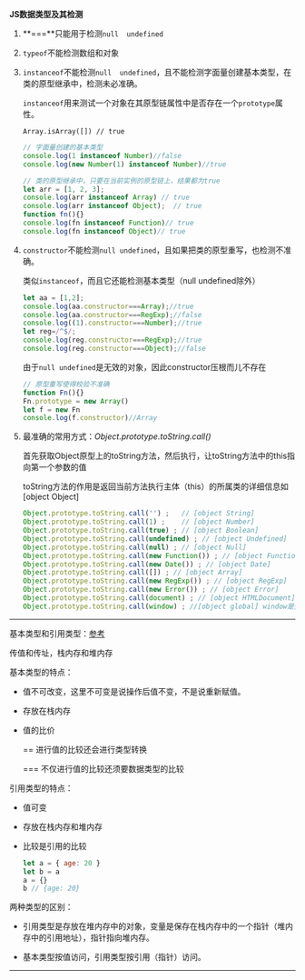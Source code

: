 **JS数据类型及其检测**

1. **===**只能用于检测`null  undefined`

2. `typeof`不能检测数组和对象

3. `instanceof`不能检测`null  undefined`，且不能检测字面量创建基本类型，在类的原型继承中，检测未必准确。

   `instanceof`用来测试一个对象在其原型链属性中是否存在一个`prototype`属性。

   `Array.isArray([]) // true`

   ```javascript
   // 字面量创建的基本类型
   console.log(1 instanceof Number)//false
   console.log(new Number(1) instanceof Number)//true
   ```

   ```javascript
   // 类的原型继承中，只要在当前实例的原型链上，结果都为true
   let arr = [1, 2, 3];
   console.log(arr instanceof Array) // true
   console.log(arr instanceof Object);  // true
   function fn(){}
   console.log(fn instanceof Function)// true
   console.log(fn instanceof Object)// true
   ```

4. `constructor`不能检测`null undefined`，且如果把类的原型重写，也检测不准确。

   类似`instanceof`，而且它还能检测基本类型（null undefined除外）

   ```javascript
   let aa = [1,2];
   console.log(aa.constructor===Array);//true
   console.log(aa.constructor===RegExp);//false
   console.log((1).constructor===Number);//true
   let reg=/^$/;
   console.log(reg.constructor===RegExp);//true
   console.log(reg.constructor===Object);//false 
   ```

   由于`null undefined`是无效的对象，因此constructor压根而儿不存在

   ```javascript
   // 原型重写使得校验不准确
   function Fn(){}
   Fn.prototype = new Array()
   let f = new Fn
   console.log(f.constructor)//Array
   ```

5. 最准确的常用方式：*Object.prototype.toString.call()*

   首先获取Object原型上的toString方法，然后执行，让toString方法中的this指向第一个参数的值

   toString方法的作用是返回当前方法执行主体（this）的所属类的详细信息如[object Object]

   ```javascript
   Object.prototype.toString.call('') ;   // [object String]
   Object.prototype.toString.call(1) ;    // [object Number]
   Object.prototype.toString.call(true) ; // [object Boolean]
   Object.prototype.toString.call(undefined) ; // [object Undefined]
   Object.prototype.toString.call(null) ; // [object Null]
   Object.prototype.toString.call(new Function()) ; // [object Function]
   Object.prototype.toString.call(new Date()) ; // [object Date]
   Object.prototype.toString.call([]) ; // [object Array]
   Object.prototype.toString.call(new RegExp()) ; // [object RegExp]
   Object.prototype.toString.call(new Error()) ; // [object Error]
   Object.prototype.toString.call(document) ; // [object HTMLDocument]
   Object.prototype.toString.call(window) ; //[object global] window是全局对象global的引用
   ```

***

基本类型和引用类型：[参考](https://www.cnblogs.com/c2016c/articles/9328725.html)

传值和传址，栈内存和堆内存

基本类型的特点：

- 值不可改变，这里不可变是说操作后值不变，不是说重新赋值。

- 存放在栈内存

- 值的比价

  == 进行值的比较还会进行类型转换

  === 不仅进行值的比较还须要数据类型的比较

引用类型的特点：

- 值可变

- 存放在栈内存和堆内存

- 比较是引用的比较

  ```javascript
  let a = { age: 20 }
  let b = a 
  a = {}
  b // {age: 20}
  ```

  

两种类型的区别：

- 引用类型是存放在堆内存中的对象，变量是保存在栈内存中的一个指针（堆内存中的引用地址），指针指向堆内存。

- 基本类型按值访问，引用类型按引用（指针）访问。

***



